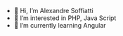 - 👋 Hi, I’m Alexandre Soffiatti
- 👀 I’m interested in PHP, Java Script
- 🌱 I’m currently learning Angular

<!---
alesofiati/alesofiati is a ✨ special ✨ repository because its `README.md` (this file) appears on your GitHub profile.
You can click the Preview link to take a look at your changes.
--->
